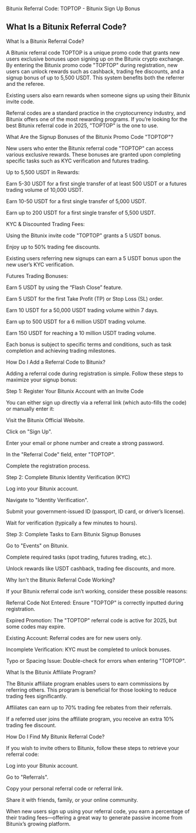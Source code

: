 Bitunix Referral Code: TOPTOP - Bitunix Sign Up Bonus

<h2>What Is a Bitunix Referral Code?</h2>

What Is a Bitunix Referral Code?

A Bitunix referral code TOPTOP is a unique promo code that grants new users exclusive bonuses upon signing up on the Bitunix crypto exchange. By entering the Bitunix promo code "TOPTOP" during registration, new users can unlock rewards such as cashback, trading fee discounts, and a signup bonus of up to 5,500 USDT. This system benefits both the referrer and the referee.

Existing users also earn rewards when someone signs up using their Bitunix invite code.

Referral codes are a standard practice in the cryptocurrency industry, and Bitunix offers one of the most rewarding programs. If you’re looking for the best Bitunix referral code in 2025, "TOPTOP" is the one to use.

What Are the Signup Bonuses of the Bitunix Promo Code "TOPTOP"?

New users who enter the Bitunix referral code "TOPTOP" can access various exclusive rewards. These bonuses are granted upon completing specific tasks such as KYC verification and futures trading.

Up to 5,500 USDT in Rewards:

Earn 5-30 USDT for a first single transfer of at least 500 USDT or a futures trading volume of 10,000 USDT.

Earn 10-50 USDT for a first single transfer of 5,000 USDT.

Earn up to 200 USDT for a first single transfer of 5,500 USDT.

KYC & Discounted Trading Fees:

Using the Bitunix invite code "TOPTOP" grants a 5 USDT bonus.

Enjoy up to 50% trading fee discounts.

Existing users referring new signups can earn a 5 USDT bonus upon the new user’s KYC verification.

Futures Trading Bonuses:

Earn 5 USDT by using the “Flash Close” feature.

Earn 5 USDT for the first Take Profit (TP) or Stop Loss (SL) order.

Earn 10 USDT for a 50,000 USDT trading volume within 7 days.

Earn up to 500 USDT for a 6 million USDT trading volume.

Earn 150 USDT for reaching a 10 million USDT trading volume.

Each bonus is subject to specific terms and conditions, such as task completion and achieving trading milestones.

How Do I Add a Referral Code to Bitunix?

Adding a referral code during registration is simple. Follow these steps to maximize your signup bonus:

Step 1: Register Your Bitunix Account with an Invite Code

You can either sign up directly via a referral link (which auto-fills the code) or manually enter it:

Visit the Bitunix Official Website.

Click on "Sign Up".

Enter your email or phone number and create a strong password.

In the "Referral Code" field, enter "TOPTOP".

Complete the registration process.

Step 2: Complete Bitunix Identity Verification (KYC)

Log into your Bitunix account.

Navigate to "Identity Verification".

Submit your government-issued ID (passport, ID card, or driver’s license).

Wait for verification (typically a few minutes to hours).

Step 3: Complete Tasks to Earn Bitunix Signup Bonuses

Go to "Events" on Bitunix.

Complete required tasks (spot trading, futures trading, etc.).

Unlock rewards like USDT cashback, trading fee discounts, and more.

Why Isn't the Bitunix Referral Code Working?

If your Bitunix referral code isn’t working, consider these possible reasons:

Referral Code Not Entered: Ensure "TOPTOP" is correctly inputted during registration.

Expired Promotion: The "TOPTOP" referral code is active for 2025, but some codes may expire.

Existing Account: Referral codes are for new users only.

Incomplete Verification: KYC must be completed to unlock bonuses.

Typo or Spacing Issue: Double-check for errors when entering "TOPTOP".

What Is the Bitunix Affiliate Program?

The Bitunix affiliate program enables users to earn commissions by referring others. This program is beneficial for those looking to reduce trading fees significantly.

Affiliates can earn up to 70% trading fee rebates from their referrals.

If a referred user joins the affiliate program, you receive an extra 10% trading fee discount.

How Do I Find My Bitunix Referral Code?

If you wish to invite others to Bitunix, follow these steps to retrieve your referral code:

Log into your Bitunix account.

Go to "Referrals".

Copy your personal referral code or referral link.

Share it with friends, family, or your online community.

When new users sign up using your referral code, you earn a percentage of their trading fees—offering a great way to generate passive income from Bitunix’s growing platform.
